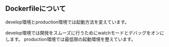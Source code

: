 ## Dockerfileについて
develop環境とproduction環境では起動方法を変えています。

develop環境では開発をスムーズに行うためにwatchモードとデバッグをオンにします。
production環境では最低限の起動環境を整えています。